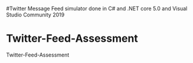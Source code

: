 #Twitter Message Feed simulator done in C# and .NET core 5.0 and Visual Studio Community 2019
# Twitter-Feed-Assessment
Twitter-Feed-Assessment
